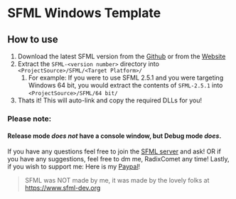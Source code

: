 # SFML Windows Template
## How to use
1. Download the latest SFML version from the [Github](https://github.com/SFML/SFML) or from the [Website](https://www.sfml-dev.org/download.php)
1. Extract the `SFML-<version number>` directory into `<ProjectSource>/SFML/<Target Platform>/`
    1. For example:
If you were to use SFML 2.5.1 and you were targeting Windows 64 bit, you would extract the contents of `SFML-2.5.1` into
`<ProjectSource>/SFML/64 bit/`
1. Thats it! This will auto-link and copy the required DLLs for you!


### Please note:
#### Release mode *does not* have a console window, but Debug mode *does*.

If you have any questions feel free to join the [SFML server](https://discord.com/invite/nr4X7Fh) and ask! OR if you have any suggestions, feel free to dm me, RadixComet any time!
Lastly, if you wish to support me: Here is my [Paypal](https://paypal.me/BetaAngel?country.x=US&locale.x=en_US)!

> SFML was NOT made by me, it was made by the lovely folks at https://www.sfml-dev.org